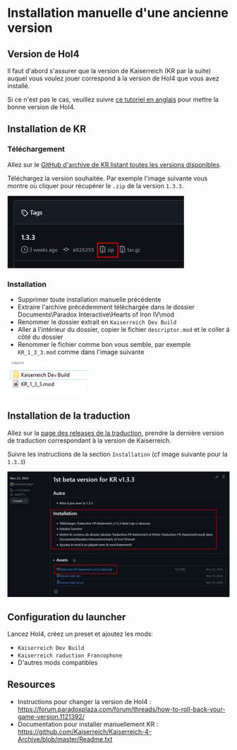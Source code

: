 ﻿# Installation manuelle d'une ancienne version

## Version de HoI4

Il faut d'abord s'assurer que la version de Kaiserreich (KR par la suite) auquel vous voulez jouer correspond à la version de HoI4 que vous avez installé.

Si ce n'est pas le cas, veuillez suivre [ce tutoriel en anglais](https://forum.paradoxplaza.com/forum/threads/how-to-roll-back-your-game-version.1121392/) pour mettre la bonne version de HoI4.

## Installation de KR

### Téléchargement

Allez sur le [GitHub d'archive de KR listant toutes les versions disponibles](https://github.com/Kaiserreich/Kaiserreich-4-Archive/tags).

Téléchargez la version souhaitée. Par exemple l'image suivante vous montre où cliquer pour récupérer le `.zip` de la version `1.3.3`.

![Téléchargement de la version 1.3.3](1_KR_release.png)

### Installation

- Supprimer toute installation manuelle précédente
- Extraire l'archive précédemment téléchargée dans le dossier Documents\Paradox Interactive\Hearts of Iron IV\mod
- Renommer le dossier extrait en `Kaiserreich Dev Build`
- Aller à l'intérieur du dossier, copier le fichier `descriptor.mod` et le coller à côté du dossier
- Renommer le fichier comme bon vous semble, par exemple `KR_1_3_3.mod` comme dans l'image suivante

![Structure du dossier et fichier .mod pour la 1.3.3](2_directory.png)

## Installation de la traduction

Allez sur la [page des releases de la traduction](https://github.com/TheAzmyr/Traduction-FR-Kaiserreich/releases),
prendre la dernière version de traduction correspondant à la version de Kaiserreich.

Suivre les instructions de la section `Installation` (cf image suivante pour la `1.3.3`)

![Release de la traduction de la 1.3.3](3_traduction_release.png)

## Configuration du launcher

Lancez HoI4, créez un preset et ajoutez les mods:

- `Kaiserreich Dev Build`
- `Kaiserreich raduction Francophone`
- D'autres mods compatibles

## Resources

- Instructions pour changer la version de HoI4 : https://forum.paradoxplaza.com/forum/threads/how-to-roll-back-your-game-version.1121392/
- Documentation pour installer manuellement KR : https://github.com/Kaiserreich/Kaiserreich-4-Archive/blob/master/Readme.txt